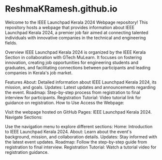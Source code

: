 # ReshmaKRamesh.github.io

Welcome to the IEEE Launchpad Kerala 2024 Webpage repository! This repository hosts a webpage that provides information about IEEE Launchpad Kerala 2024, a premier job fair aimed at connecting talented individuals with innovative companies in the technical and engineering fields.

Overview
IEEE Launchpad Kerala 2024 is organized by the IEEE Kerala Section in collaboration with GTech MuLearn. It focuses on fostering innovation, creating job opportunities for engineering students and graduates, and facilitating connections between participants and leading companies in Kerala's job market.

Features
About: Detailed information about IEEE Launchpad Kerala 2024, its mission, and goals.
Updates: Latest updates and announcements regarding the event.
Roadmap: Step-by-step process from registration to final interview for participants.
Registration Tutorial: Video tutorial link for guidance on registration.
How to Use
Access the Webpage:

Visit the webpage hosted on GitHub Pages: IEEE Launchpad Kerala 2024.
Navigate Sections:

Use the navigation menu to explore different sections:
Home: Introduction to IEEE Launchpad Kerala 2024.
About: Learn about the event's background, mission, and collaboration details.
Updates: Stay informed with the latest event updates.
Roadmap: Follow the step-by-step guide from registration to final interview.
Registration Tutorial: Watch a tutorial video for registration guidance.

